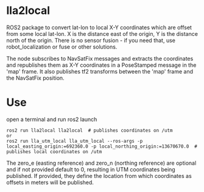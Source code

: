# lla2local
ROS2 package to convert lat-lon to local X-Y coordinates which are offset from some local lat-lon. X is the distance east of the origin, Y is the distance north
of the origin. There is no sensor fusion - if you need that, use
robot_localization or fuse or other solutions.

The node subscribes to NavSatFix messages and extracts the coordinates and republishes 
them as X-Y coordinates in a PoseStamped message in the 'map' frame. It also publishes tf2 transforms between the 'map' frame and
the NavSatFix position.

# Use
open a terminal and run ros2 launch
```
ros2 run lla2local lla2local  # publishes coordinates on /utm
or
ros2 run lla_utm_local lla_utm_local --ros-args -p local_easting_origin:=692360.0 -p local_northing_origin:=13670670.0  # publishes local coordinates on /utm
```
The zero_e (easting reference) and zero_n (northing reference) are optional and if not provided
default to 0, resulting in UTM coordinates being published. If provided, they define the location
from which coordinates as offsets in meters will be published.
